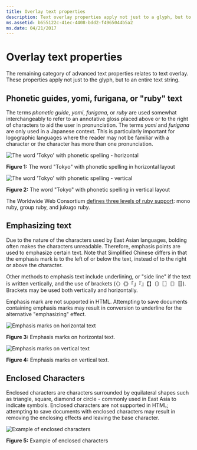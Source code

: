 ```yaml
---
title: Overlay text properties
description: Text overlay properties apply not just to a glyph, but to an entire text string.
ms.assetid: b655122c-41ec-4408-bdd2-f4965044b5a2
ms.date: 04/21/2017
---
```

# Overlay text properties

The remaining category of advanced text properties relates to text overlay.
These properties apply not just to the glyph, but to an entire text string.

## Phonetic guides, yomi, furigana, or "ruby" text

The terms _phonetic guide_, _yomi_, _furigana_, or _ruby_ are used somewhat interchangeably to refer to an annotative gloss placed above or to the right of characters to aid the user in pronunciation.
The terms *yomi* and *furigana* are only used in a Japanese context.
This is particularly important for logographic languages where the reader may not be familiar with a character or the character has more than one pronunciation.

![The word 'Tokyo' with phonetic spelling - horizontal](images/Tokyo-Horizontal.png "The word 'Tokyo' with phonetic spelling - horizontal")

**Figure 1:** The word "Tokyo" with phonetic spelling in horizontal layout

![The word 'Tokyo' with phonetic spelling - vertical](images/Tokyo-Vertical.png "The word 'Tokyo' with phonetic spelling - vertical")

**Figure 2:** The word "Tokyo" with phonetic spelling in vertical layout

The Worldwide Web Consortium [defines three levels of ruby support](https://www.w3.org/TR/jlreq/): mono ruby, group ruby, and jukugo ruby.

## Emphasizing text

Due to the nature of the characters used by East Asian languages, bolding often makes the characters unreadable.
Therefore, emphasis points are used to emphasize certain text.
Note that Simplified Chinese differs in that the emphasis mark is to the left of or below the text, instead of to the right or above the character.

Other methods to emphasis text include underlining, or "side line" if the text is written vertically, and the use of brackets (〈〉《》「」『』【】〔〕〖〗〘〙〚〛).
Brackets may be used both vertically and horizontally.

Emphasis mark are not supported in HTML.
Attempting to save documents containing emphasis marks may result in conversion to underline for the alternative "emphasizing" effect.

![Emphasis marks on horizontal text](./images/Emphasis_Marks_Horizontal.png "Emphasis marks on horizontal text")

**Figure 3:** Emphasis marks on horizontal text.

![Emphasis marks on vertical text](./images/Emphasis_Marks_Vertical.png "Emphasis marks on vertical text")

**Figure 4:** Emphasis marks on vertical text.

## Enclosed Characters

Enclosed characters are characters surrounded by equilateral shapes such as triangle, square, diamond or circle - commonly used in East Asia to indicate symbols.
Enclosed characters are not supported in HTML; attempting to save documents with enclosed characters may result in removing the enclosing effects and leaving the base character.

![Example of enclosed characters](./images/EnclosedCharacters.jpg "Example of enclosed characters")

**Figure 5:** Example of enclosed characters
